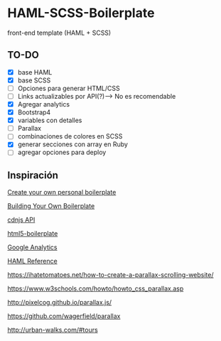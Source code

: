 # HAML-SCSS-Boilerplate
 front-end template (HAML + SCSS)


## TO-DO
- [x] base HAML
- [x] base SCSS
- [ ] Opciones para generar HTML/CSS
- [ ] Links actualizables por API(?)--> No es recomendable
- [x] Agregar analytics
- [x] Bootstrap4
- [x] variables con detalles
- [ ] Parallax
- [ ] combinaciones de colores en SCSS
- [x] generar secciones con array en Ruby
- [ ] agregar opciones para deploy

## Inspiración
[Create your own personal boilerplate](http://zerosixthree.se/create-your-own-personal-boilerplate/)

[Building Your Own Boilerplate](https://themeteorchef.com/blog/building-your-own-boilerplate)

[cdnjs API](https://cdnjs.com/api)

[html5-boilerplate](https://github.com/h5bp/html5-boilerplate/tree/master/src)

[Google Analytics](https://developers.google.com/analytics/devguides/collection/analyticsjs/)

[HAML Reference](http://haml.info/docs/yardoc/file.REFERENCE.html#javascript-filter)

https://ihatetomatoes.net/how-to-create-a-parallax-scrolling-website/

https://www.w3schools.com/howto/howto_css_parallax.asp

http://pixelcog.github.io/parallax.js/

https://github.com/wagerfield/parallax

http://urban-walks.com/#tours
